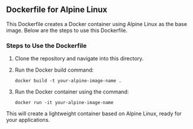 ## Dockerfile for Alpine Linux

This Dockerfile creates a Docker container using Alpine Linux as the base image. Below are the steps to use this Dockerfile.

### Steps to Use the Dockerfile
1. Clone the repository and navigate into this directory.
2. Run the Docker build command:

   ```
   docker build -t your-alpine-image-name .
   ```
3. Run the Docker container using the command:

   ```
   docker run -it your-alpine-image-name
   ```

This will create a lightweight container based on Alpine Linux, ready for your applications.
